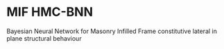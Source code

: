 # MIF HMC-BNN
 Bayesian Neural Network for Masonry Infilled Frame constitutive lateral in plane structural behaviour
